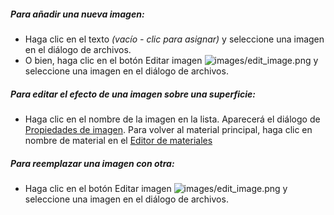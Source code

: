 ##### Para añadir una nueva imagen:
 * Haga clic en el texto *(vacío - clic para asignar)* y seleccione una imagen en el diálogo de archivos.
 * O bien, haga clic en el botón Editar imagen ![images/edit_image.png](images/edit_image.png) y seleccione una imagen en el diálogo de archivos.

##### Para editar el efecto de una imagen sobre una superficie:
 * Haga clic en el nombre de la imagen en la lista. Aparecerá el diálogo de [Propiedades de imagen](material-image-properties.html).  Para volver al material principal, haga clic en nombre de material en el [Editor de materiales](material-editor.html#settings)

##### Para reemplazar una imagen con otra:
  * Haga clic en el botón Editar imagen ![images/edit_image.png](images/edit_image.png) y seleccione una imagen en el diálogo de archivos. 